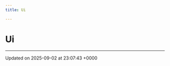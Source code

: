```yaml
---
title: Ui

---
```


# Ui








-------------------------------

Updated on 2025-09-02 at 23:07:43 +0000